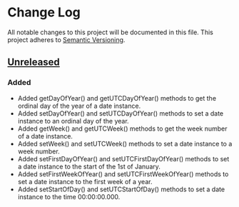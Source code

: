 # Change Log
All notable changes to this project will be documented in this file.
This project adheres to [Semantic Versioning](http://semver.org/).


## [Unreleased]

### Added

- Added getDayOfYear() and getUTCDayOfYear() methods to get the ordinal day of the year of a date instance.
- Added setDayOfYear() and setUTCDayOfYear() methods to set a date instance to an ordinal day of the year.
- Added getWeek() and getUTCWeek() methods to get the week number of a date instance.
- Added setWeek() and setUTCWeek() methods to set a date instance to a week number.
- Added setFirstDayOfYear() and setUTCFirstDayOfYear() methods to set a date instance to the start of the 1st of January.
- Added setFirstWeekOfYear() and setUTCFirstWeekOfYear() methods to set a date instance to the first week of a year.
- Added setStartOfDay() and setUTCStartOfDay() methods to set a date instance to the time 00:00:00.000.

[Latest]: https://github.com/MrSlide/ExtDate/tree/master
[Unreleased]: https://github.com/MrSlide/ExtDate/tree/develop
